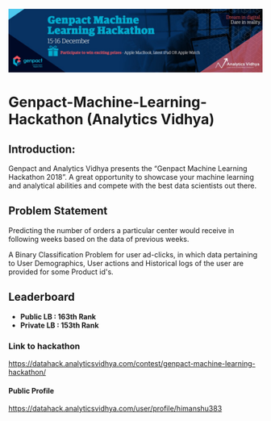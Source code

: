 ![title](hackathon.jpg)

# Genpact-Machine-Learning-Hackathon (Analytics Vidhya)

## Introduction: 
Genpact and Analytics Vidhya presents the “Genpact Machine Learning Hackathon 2018”. A great opportunity to showcase your machine learning and analytical abilities and compete with the best data scientists out there.

## Problem Statement

Predicting the number of orders a particular center would receive in following weeks based on the data of previous weeks.

A Binary Classification Problem for user ad-clicks, in which data pertaining to User Demographics, User actions and Historical logs of the user are provided for some Product id's.

## Leaderboard
* **Public LB : 163th Rank**
* **Private LB : 153th Rank**

### Link to hackathon
https://datahack.analyticsvidhya.com/contest/genpact-machine-learning-hackathon/

#### Public Profile
https://datahack.analyticsvidhya.com/user/profile/himanshu383
